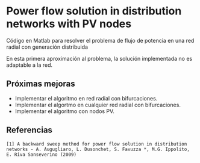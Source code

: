 # Power flow solution in distribution networks with PV nodes
Código en Matlab para resolver el problema de flujo de potencia en una red radial con generación distribuida

En esta primera aproximación al problema, la solución implementada no es adaptable a la red.

## Próximas mejoras
* Implementar el algoritmo en red radial con bifurcaciones.
* Implementar el algortmo en cualquier red radial con bifurcaciones.
* Implementar el algoritmo con nodos PV.

## Referencias
```
[1] A backward sweep method for power flow solution in distribution networks - A. Augugliaro, L. Dusonchet, S. Favuzza *, M.G. Ippolito, E. Riva Sanseverino (2009)
```
